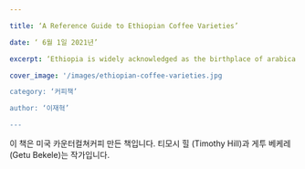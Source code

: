 ```yaml
---

title: ‘A Reference Guide to Ethiopian Coffee Varieties’

date: ‘ 6월 1일 2021년’

excerpt: ‘Ethiopia is widely acknowledged as the birthplace of arabica coffee…’

cover_image: '/images/ethiopian-coffee-varieties.jpg

category: ‘커피책’

author: ‘이재혁’

---
```


이 책은 미국 카운터컬쳐커피 만든 책입니다. 티모시 힐 (Timothy Hill)과 게투 베케레 (Getu Bekele)는 작가입니다.